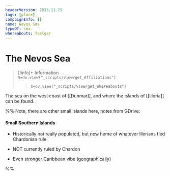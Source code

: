 ```yaml
---
headerVersion: 2023.11.25
tags: [place]
campaignInfo: []
name: Nevos Sea
typeOf: sea
whereabouts: Taelgar
---
```

# The Nevos Sea
>[!info]+ Information  
> `$=dv.view("_scripts/view/get_Affiliations")`  
>> `$=dv.view("_scripts/view/get_Whereabouts")`

The sea on the west coast of [[Dunmar]], and where the islands of [[Illoria]] can be found. 

%% Note, there are other small islands here, notes from GDrive:

#### Small Southern Islands

- Historically not really populated, but now home of whatever Illorians fled Chardonian rule
    
- NOT currently ruled by Chardon
    
- Even stronger Caribbean vibe (geographically)

%%

